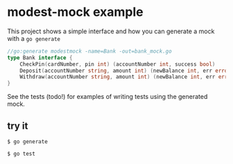 # modest-mock example

This project shows a simple interface and how you can generate a mock with a `go generate`

```go
//go:generate modestmock -name=Bank -out=bank_mock.go
type Bank interface {
	CheckPin(cardNumber, pin int) (accountNumber int, success bool)
	Deposit(accountNumber string, amount int) (newBalance int, err error)
	Withdraw(accountNumber string, amount int) (newBalance int, err error)
}
```

See the tests (todo!) for examples of writing tests using the generated mock. 

## try it

`$ go generate`

`$ go test`